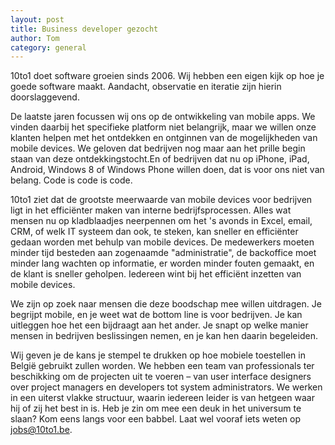 ```yaml
---
layout: post
title: Business developer gezocht
author: Tom
category: general
---
```

10to1 doet software groeien sinds 2006. Wij hebben een eigen kijk op hoe je goede software maakt. Aandacht, observatie en iteratie zijn hierin doorslaggevend.

De laatste jaren focussen wij ons op de ontwikkeling van mobile apps. We vinden daarbij het specifieke platform niet belangrijk, maar we willen onze klanten helpen met het ontdekken en ontginnen van de mogelijkheden van mobile devices. We geloven dat bedrijven nog maar aan het prille begin staan van deze ontdekkingstocht.En of bedrijven dat nu op iPhone, iPad, Android, Windows 8 of Windows Phone willen doen, dat is voor ons niet van belang. Code is code is code.

10to1 ziet dat de grootste meerwaarde van mobile devices voor bedrijven ligt in het efficiënter maken van interne bedrijfsprocessen. Alles wat mensen nu op kladblaadjes neerpennen om het 's avonds in Excel, email, CRM, of welk IT systeem dan ook, te steken, kan sneller en efficiënter gedaan worden met behulp van mobile devices. De medewerkers moeten minder tijd besteden aan zogenaamde "administratie", de backoffice moet minder lang wachten op informatie, er worden minder fouten gemaakt, en de klant is sneller geholpen. Iedereen wint bij het efficiënt inzetten van mobile devices.

We zijn op zoek naar mensen die deze boodschap mee willen uitdragen. Je begrijpt mobile, en je weet wat de bottom line is voor bedrijven. Je kan uitleggen hoe het een bijdraagt aan het ander. Je snapt op welke manier mensen in bedrijven beslissingen nemen, en je kan hen daarin begeleiden.

Wij geven je de kans je stempel te drukken op hoe mobiele toestellen in België gebruikt zullen worden. We hebben een team van professionals ter beschikking om de projecten uit te voeren – van user interface designers over project managers en developers tot system administrators. We werken in een uiterst vlakke structuur, waarin iedereen leider is van hetgeen waar hij of zij het best in is.
Heb je zin om mee een deuk in het universum te slaan? Kom eens langs voor een babbel. Laat wel vooraf iets weten op <a href="mailto:jobs@10to1.be">jobs@10to1.be</a>.